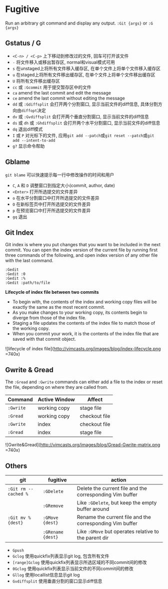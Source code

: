 # Fugitive

Run an arbitrary git command and display any output. `:Git {args}` or `:G {args}`

## Gstatus / G
* `<C-n> / <C-p>` 上下移动到修改过的文件, 回车可打开该文件
* `-` 将文件移入或移出暂存区, normal和visual模式可用
* `s` 在unstaged上将所有文件移入缓存区, 在单个文件上将单个文件移入缓存区
* `u` 在staged上将所有文件移出缓存区, 在单个文件上将单个文件移出缓存区
* `U` 将所有文件移出缓存区
* `cc` 或 `:Gcommit` 用于提交暂存区中的文件
* `ca` amend the last commit and edit the message
* `ce` amend the last commit without editing the message
* `dd` 或 `:Gdiffsplit` 会打开两个分割窗口, 显示当前文件的diff信息, 具体分割方向由`diffopt`决定
* `dv` 或 `:Gvdiffsplit` 会打开两个垂直分割窗口, 显示当前文件的diff信息
* `ds` 或 `dh` 或 `:Ghdiffsplit` 会打开两个水平分割窗口, 显示当前文件的diff信息
* `dq` 退出diff模式
* `I` 或 `P` 对光标下的文件, 应用`git add --patch`或`git reset --patch`或`git add --intent-to-add`
* `g?` 显示命令帮助

## Gblame
`git blame` 可以快速提示每一行中修改操作的时间和用户

* `C`, `A` 和 `D` 调整窗口到指定大小(commit, author, date)
* `<Enter>` 打开所选提交的文件差异
* `o` 在水平分割窗口中打开所选提交的文件差异
* `O` 在新标签页中打开所选提交的文件差异
* `p` 在预览窗口中打开所选提交的文件差异
* `gq` 退出

## Git Index
Git index is where you put changes that you want to be included in the next commit.
You can open the index version of the current file by running first three commands of the following,
and open index version of any other file with the last command.
```
:Gedit
:Gedit :0
:Gedit :%
:Gedit :path/to/file
```

**Lifecycle of index file between two commits**
*  To begin with, the contents of the index and working copy files will be exactly the same as the most recent commit.
*  As you make changes to your working copy, its contents begin to diverge from those of the index file.
*  Staging a file updates the contents of the index file to match those of the working copy.
*  When you commit your work, it is the contents of the index file that are saved with that commit object.

![lifecycle of index file](http://vimcasts.org/images/blog/index-lifecycle.png =740x)

## Gwrite & Gread
The `:Gread` and `:Gwrite` commands can either add a file to the index or reset the file, depending on where they are called from.

| Command   | Active Window | Affect        |
|-----------|---------------|---------------|
| `:Gwrite` | working copy  | stage file    |
| `:Gread`  | working copy  | checkout file |
| `:Gwrite` | index         | checkout file |
| `:Gread`  | index         | stage file    |

![Gwrite&Gread](http://vimcasts.org/images/blog/Gread-Gwrite-matrix.png =740x)

## Others
| git                  | fugitive          | action                                                   |
|----------------------|-------------------|----------------------------------------------------------|
| `:Git rm --cached %` | `:GDelete`        | Delete the current file and the corresponding Vim buffer |
|                      | `:GRemove`        | Like `:GDelete`, but keep the empty buffer around        |
| `:Git mv % {dest}`   | `:GMove {dest}`   | Rename the current file and the corresponding Vim buffer |
|                      | `:GRename {dest}` | Like `:GMove` but operates relative to the parent dir    |

* `Gpush`
* `Gclog` 使用quickfix列表显示git log, 包含所有文件
* `[range]Gclog` 使用quickfix列表显示所选区域的不同commit间的修改
* `0Gclog` 使用quickfix列表显示当前文件的不同commit间的修改
* `Gllog` 使用locallist信息显示git log
* `Gvdiffsplit` 使用垂直分割的窗口显示diff信息
